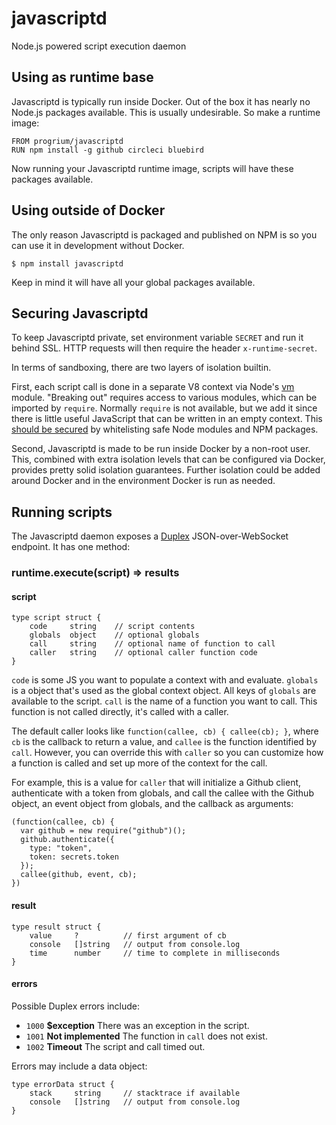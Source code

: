 # javascriptd

Node.js powered script execution daemon

## Using as runtime base

Javascriptd is typically run inside Docker. Out of the box it has nearly no Node.js
packages available. This is usually undesirable. So make a runtime image:

```
FROM progrium/javascriptd
RUN npm install -g github circleci bluebird
```

Now running your Javascriptd runtime image, scripts will have these packages
available.

## Using outside of Docker

The only reason Javascriptd is packaged and published on NPM is so you can use it
in development without Docker.

```
$ npm install javascriptd
```

Keep in mind it will have all your global packages available.

## Securing Javascriptd

To keep Javascriptd private, set environment variable `SECRET` and run it behind
SSL. HTTP requests will then require the header `x-runtime-secret`.

In terms of sandboxing, there are two layers of isolation builtin.

First, each script call is done in a separate V8 context via
Node's [vm](https://nodejs.org/api/vm.html) module. "Breaking out" requires access
to various modules, which can be imported by `require`. Normally `require` is not
available, but we add it since there is little useful JavaScript that can be
written in an empty context. This [should be secured](https://github.com/progrium/javascriptd/issues/2)
by whitelisting safe Node modules and NPM packages.

Second, Javascriptd is made to be run inside Docker by a non-root user. This,
combined with extra isolation levels that can be configured via Docker, provides
pretty solid isolation guarantees. Further isolation could be added around Docker
and in the environment Docker is run as needed.

## Running scripts

The Javascriptd daemon exposes a [Duplex](https://github.com/progrium/duplex) JSON-over-WebSocket endpoint.
It has one method:

### runtime.execute(script) => results

#### script

```
type script struct {
    code     string    // script contents
    globals  object    // optional globals
    call     string    // optional name of function to call
    caller   string    // optional caller function code
}
```

`code` is some JS you want to populate a context with and evaluate. `globals` is a object
that's used as the global context object. All keys of `globals` are available
to the script. `call` is the name of a function you want to call. This function
is not called directly, it's called with a caller.

The default caller looks like `function(callee, cb) { callee(cb); }`, where
`cb` is the callback to return a value, and `callee` is the function identified
by `call`. However, you can override this with `caller` so you can customize
how a function is called and set up more of the context for the call.

For example, this is a value for `caller` that will initialize a Github client,
authenticate with a token from globals, and call the callee with the Github
object, an event object from globals, and the callback as arguments:

```
(function(callee, cb) {
  var github = new require("github")();
  github.authenticate({
    type: "token",
    token: secrets.token
  });
  callee(github, event, cb);
})
```

#### result

```
type result struct {
    value     ?          // first argument of cb
    console   []string   // output from console.log
    time      number     // time to complete in milliseconds
}
```

#### errors

Possible Duplex errors include:

* `1000` **$exception** There was an exception in the script.
* `1001` **Not implemented** The function in `call` does not exist.
* `1002` **Timeout** The script and call timed out.

Errors may include a data object:

```
type errorData struct {
    stack     string     // stacktrace if available
    console   []string   // output from console.log
}
```
